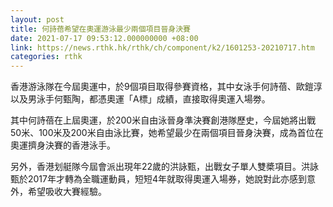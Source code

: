 ```yaml
---
layout: post
title: 何詩蓓希望在奧運游泳最少兩個項目晉身決賽
date: 2021-07-17 09:53:12.000000000 +08:00
link: https://news.rthk.hk/rthk/ch/component/k2/1601253-20210717.htm
categories: rthk
---
```


香港游泳隊在今屆奧運中，於9個項目取得參賽資格，其中女泳手何詩蓓、歐鎧淳以及男泳手何甄陶，都憑奧運「A標」成績，直接取得奧運入場劵。

其中何詩蓓在上屆奧運，於200米自由泳晉身準決賽創港隊歷史，今屆她將出戰50米、100米及200米自由泳比賽，她希望最少在兩個項目晉身決賽，成為首位在奧運擠身決賽的香港泳手。

另外，香港划艇隊今屆會派出現年22歲的洪詠甄，出戰女子單人雙槳項目。洪詠甄於2017年才轉為全職運動員，短短4年就取得奧運入場券，她說對此亦感到意外，希望吸收大賽經驗。
